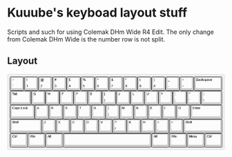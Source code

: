 # Kuuube's keyboad layout stuff

Scripts and such for using Colemak DHm Wide R4 Edit. The only change from Colemak DHm Wide is the number row is not split.

## Layout

<p align="middle">
  <img src="https://raw.githubusercontent.com/Kuuuube/kuuube_keyboard_layout_stuff/main/colemak_dhm_wide_edit.png" align="middle"/>
</p>